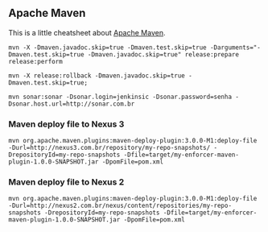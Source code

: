 ## Apache Maven

This is a little cheatsheet about [Apache Maven](https://maven.apache.org).

```
mvn -X -Dmaven.javadoc.skip=true -Dmaven.test.skip=true -Darguments="-Dmaven.test.skip=true -Dmaven.javadoc.skip=true" release:prepare release:perform
```

```
mvn -X release:rollback -Dmaven.javadoc.skip=true -Dmaven.test.skip=true;
```

```
mvn sonar:sonar -Dsonar.login=jenkinsic -Dsonar.password=senha -Dsonar.host.url=http://sonar.com.br
```

### Maven deploy file to Nexus 3
```
mvn org.apache.maven.plugins:maven-deploy-plugin:3.0.0-M1:deploy-file -Durl=http://nexus3.com.br/repository/my-repo-snapshots/ -DrepositoryId=my-repo-snapshots -Dfile=target/my-enforcer-maven-plugin-1.0.0-SNAPSHOT.jar -DpomFile=pom.xml
```

### Maven deploy file to Nexus 2
```
mvn org.apache.maven.plugins:maven-deploy-plugin:3.0.0-M1:deploy-file -Durl=http://nexus2.com.br/nexus/content/repositories/my-repo-snapshots -DrepositoryId=my-repo-snapshots -Dfile=target/my-enforcer-maven-plugin-1.0.0-SNAPSHOT.jar -DpomFile=pom.xml
```
